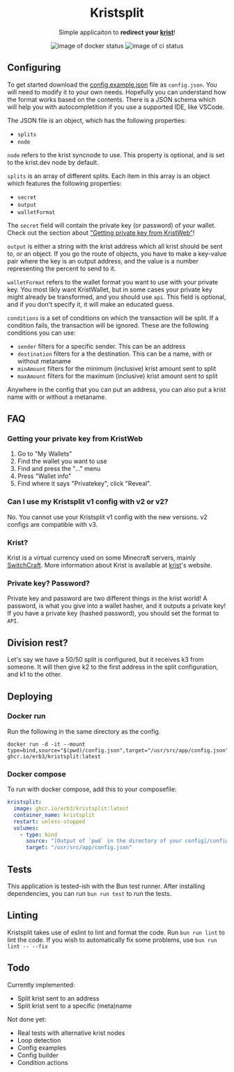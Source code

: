 <h1 align="center"> Kristsplit </h1>
<p align="center">Simple applicaiton to <strong>redirect your <a href="https://krist.dev">krist</a></strong>!</p>

<p align="center">
  <img alt="image of docker status" src="https://img.shields.io/github/actions/workflow/status/Erb3/kristsplit/docker-image.yml?style=flat-square&logo=docker&label=Docker%20image">
  <img alt="image of ci status" src="https://img.shields.io/github/actions/workflow/status/Erb3/kristsplit/ci.yml?style=flat-square&logo=jest&label=Tests">
</p>

## Configuring

To get started download the [config.example.json] file as `config.json`.
You will need to modify it to your own needs. Hopefully you can understand how the format works based on the contents.
There is a JSON schema which will help you with autocompletition if you use a supported IDE, like VSCode.

The JSON file is an object, which has the following properties:

- `splits`
- `node`

`node` refers to the krist syncnode to use. This property is optional, and is set to the krist.dev node by default.

`splits` is an array of different splits. Each item in this array is an object which features the following properties:

- `secret`
- `output`
- `walletFormat`

The `secret` field will contain the private key (or password) of your wallet.
Check out the section about ["Getting private key from KristWeb"](#getting-your-private-key-from-kristweb)!

`output` is either a string with the krist address which all krist should be sent to, or an object.
If you go the route of objects, you have to make a key-value pair where the key is an output address,
and the value is a number representing the percent to send to it.

`walletFormat` refers to the wallet format you want to use with your private key.
You most likly want KristWallet, but in some cases your private key might already be transformed, and you should use `api`.
This field is optional, and if you don't specify it, it will make an educated guess.

`conditions` is a set of conditions on which the transaction will be split.
If a condition fails, the transaction will be ignored.
These are the following conditions you can use:

- `sender` filters for a specific sender. This can be an address
- `destination` filters for a the destination. This can be a name, with or without metaname
- `minAmount` filters for the minimum (inclusive) krist amount sent to split
- `maxAmount` filters for the maximum (inclusive) krist amount sent to split

Anywhere in the config that you can put an address, you can also put a krist name with or without a metaname.

## FAQ

### Getting your private key from KristWeb

1. Go to "My Wallets"
2. Find the wallet you want to use
3. Find and press the "..." menu
4. Press "Wallet info"
5. Find where it says "Privatekey", click "Reveal".

### Can I use my Kristsplit v1 config with v2 or v2?

No. You cannot use your Kristsplit v1 config with the new versions. v2 configs are compatible with v3.

### Krist?

Krist is a virtual currency used on some Minecraft servers, mainly [SwitchCraft](https://sc3.io).
More information about Krist is available at [krist]'s website.

### Private key? Password?

Private key and password are two different things in the krist world!
A password, is what you give into a wallet hasher, and it outputs a private key!
If you have a private key (hashed password), you should set the format to `API`.

## Division rest?

Let's say we have a 50/50 split is configured, but it receives k3 from someone.
It will then give k2 to the first address in the split configuration, and k1 to the other.

## Deploying

### Docker run

Run the following in the same directory as the config.

```shell
docker run -d -it --mount type=bind,source="$(pwd)/config.json",target="/usr/src/app/config.json" ghcr.io/erb3/kristsplit:latest
```

### Docker compose

To run with docker compose, add this to your composefile:

```yml
kristsplit:
  image: ghcr.io/erb3/kristsplit:latest
  container_name: kristsplit
  restart: unless-stopped
  volumes:
    - type: bind
      source: "[Output of `pwd` in the directory of your config]/config.json"
      target: "/usr/src/app/config.json"
```

## Tests

This application is tested-ish with the Bun test runner.
After installing dependencies, you can run `bun run test` to run the tests.

## Linting

Kristsplit takes use of eslint to lint and format the code. Run `bun run lint` to lint the code.
If you wish to automatically fix some problems, use `bun run lint -- --fix`

## Todo

Currently implemented:

- Split krist sent to an address
- Split krist sent to a specific (meta)name

Not done yet:

- Real tests with alternative krist nodes
- Loop detection
- Config examples
- Config builder
- Condition actions

[config.example.json]: https://raw.githubusercontent.com/Erb3/Kristsplit/main/config.example.json "Example configuration file"
[krist]: https://krist.dev "Krist website"
